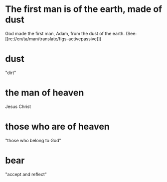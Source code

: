 # The first man is of the earth, made of dust

God made the first man, Adam, from the dust of the earth. (See: [[rc://en/ta/man/translate/figs-activepassive]])

# dust

"dirt"

# the man of heaven

Jesus Christ

# those who are of heaven

"those who belong to God"

# bear

"accept and reflect"